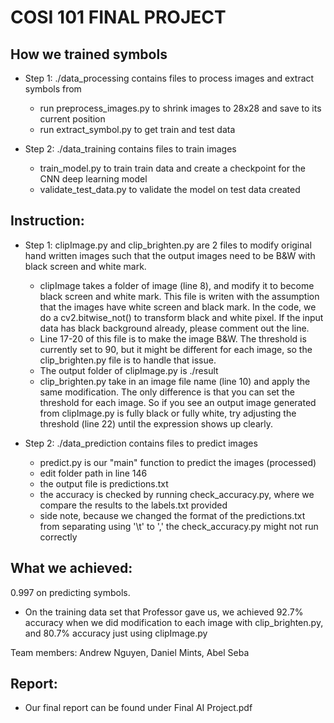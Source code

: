 # COSI 101 FINAL PROJECT

## How we trained symbols
* Step 1: ./data_processing contains files to process images and extract symbols from 
  - run preprocess_images.py to shrink images to 28x28 and save to its current position
  - run extract_symbol.py to get train and test data

* Step 2: ./data_training contains files to train images
  - train_model.py to train train data and create a checkpoint for the CNN deep learning model
  - validate_test_data.py to validate the model on test data created

## Instruction: 

* Step 1: clipImage.py and clip_brighten.py are 2 files to modify original hand written images such that the output images need to be B&W with black screen and white mark.
  - clipImage takes a folder of image (line 8), and modify it to become black screen and white mark. This file is writen with the assumption that the images have white screen and black mark. In the code, we do a cv2.bitwise_not() to transform black and white pixel. If the input data has black background already, please comment out the line. 
  - Line 17-20 of this file is to make the image B&W. The threshold is currently set to 90, but it might be different for each image, so the clip_brighten.py file is to handle that issue.
  - The output folder of clipImage.py is ./result
  - clip_brighten.py take in an image file name (line 10) and apply the same modification. The only difference is that you can set the threshold for each image. So if you see an output image generated from clipImage.py is fully black or fully white, try adjusting the threshold (line 22) until the expression shows up clearly.

* Step 2: ./data_prediction contains files to predict images
  - predict.py is our "main" function to predict the images (processed)
  - edit folder path in line 146
  - the output file is predictions.txt
  - the accuracy is checked by running check_accuracy.py, where we compare the results to the labels.txt provided
  - side note, because we changed the format of the predictions.txt from separating using '\t' to ',' the check_accuracy.py might not run correctly

## What we achieved:

0.997 on predicting symbols.

* On the training data set that Professor gave us, we achieved 92.7% accuracy when we did modification to each image with clip_brighten.py, and 80.7% accuracy just using clipImage.py

Team members: Andrew Nguyen, Daniel Mints, Abel Seba

## Report:

* Our final report can be found under Final AI Project.pdf